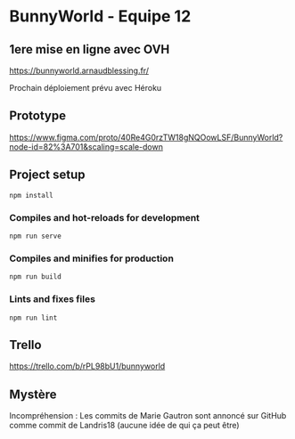 # BunnyWorld - Equipe 12

## 1ere mise en ligne avec OVH

https://bunnyworld.arnaudblessing.fr/

Prochain déploiement prévu avec Héroku

## Prototype 

https://www.figma.com/proto/40Re4G0rzTW18gNQOowLSF/BunnyWorld?node-id=82%3A701&scaling=scale-down

## Project setup

```
npm install
```

### Compiles and hot-reloads for development

```
npm run serve
```

### Compiles and minifies for production

```
npm run build
```

### Lints and fixes files

```
npm run lint
```

## Trello

https://trello.com/b/rPL98bU1/bunnyworld

## Mystère
Incompréhension : Les commits de Marie Gautron sont annoncé sur GitHub comme commit de Landris18 (aucune idée de qui ça peut être)

